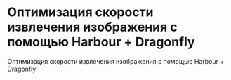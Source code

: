# Оптимизация скорости извлечения изображения с помощью Harbour + Dragonfly



Оптимизация скорости извлечения изображения с помощью Harbour + Dragonfly


